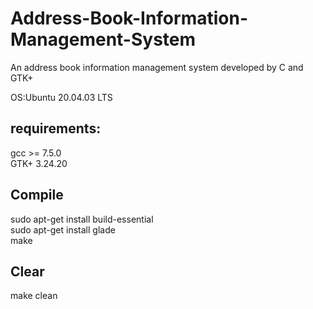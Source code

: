 # Address-Book-Information-Management-System
An address book information management system developed by C and GTK+

OS:Ubuntu 20.04.03 LTS  
## requirements:
gcc >= 7.5.0  
GTK+ 3.24.20

## Compile
sudo apt-get install build-essential  
sudo apt-get install glade  
make

## Clear
make clean